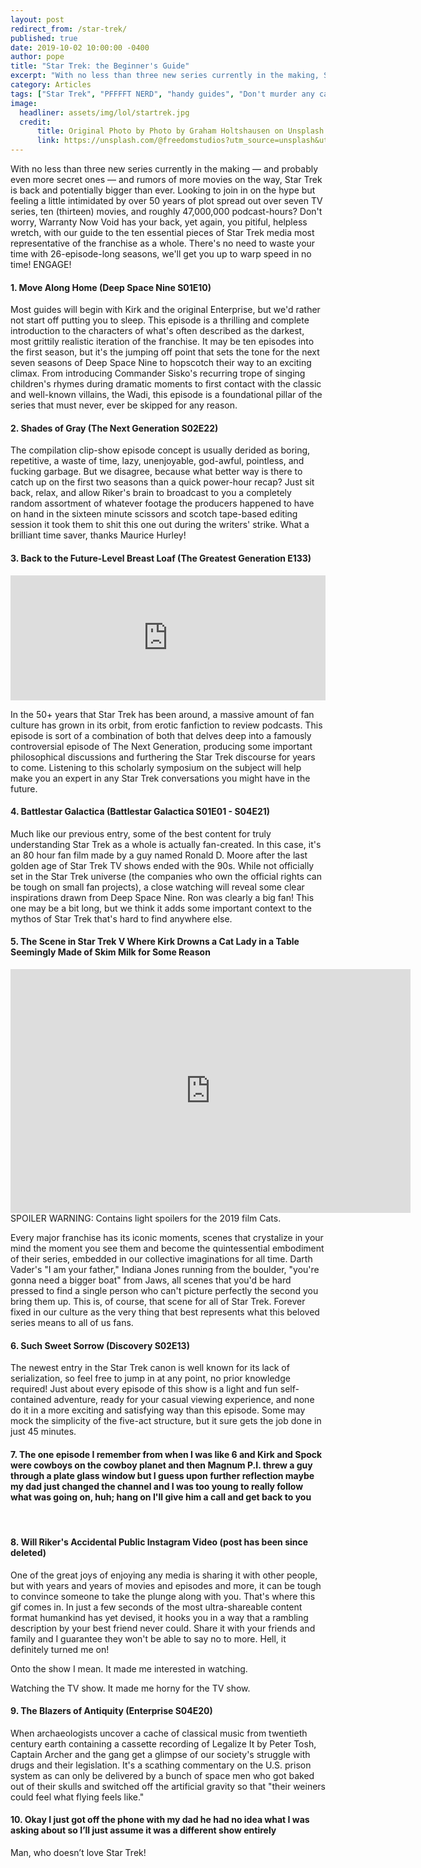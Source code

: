 ```yaml
---
layout: post
redirect_from: /star-trek/
published: true
date: 2019-10-02 10:00:00 -0400
author: pope
title: "Star Trek: the Beginner's Guide"
excerpt: "With no less than three new series currently in the making, Star Trek is back and bigger than ever. Looking to join in on the hype but feeling a little intimidated by over 50 years of plot? Don't worry, we'll get you up to warp speed in no time! ENGAGE!"
category: Articles
tags: ["Star Trek", "PFFFFT NERD", "handy guides", "Don't murder any cats", "our favorite TV shows", "Star Wars", "NASA", "Scott Bakula", "blaze it", "film studies"]
image:
  headliner: assets/img/lol/startrek.jpg
  credit: 
      title: Original Photo by Photo by Graham Holtshausen on Unsplash
      link: https://unsplash.com/@freedomstudios?utm_source=unsplash&utm_medium=referral&utm_content=creditCopyText
---
```


With no less than three new series currently in the making — and probably even more secret ones — and rumors of more movies on the way, Star Trek is back and potentially bigger than ever. Looking to join in on the hype but feeling a little intimidated by over 50 years of plot spread out over seven TV series, ten (thirteen) movies, and roughly 47,000,000 podcast-hours? Don't worry, Warranty Now Void has your back, yet again, you pitiful, helpless wretch, with our guide to the ten essential pieces of Star Trek media most representative of the franchise as a whole. There's no need to waste your time with 26-episode-long seasons, we'll get you up to warp speed in no time! ENGAGE!

#### 1. Move Along Home (Deep Space Nine S01E10)
Most guides will begin with Kirk and the original Enterprise, but we'd rather not start off putting you to sleep. This episode is a thrilling and complete introduction to the characters of what's often described as the darkest, most grittily realistic iteration of the franchise. It may be ten episodes into the first season, but it's the jumping off point that sets the tone for the next seven seasons of Deep Space Nine to hopscotch their way to an exciting climax. From introducing Commander Sisko's recurring trope of singing children's rhymes during dramatic moments to first contact with the classic and well-known villains, the Wadi, this episode is a foundational pillar of the series that must never, ever be skipped for any reason.

#### 2. Shades of Gray (The Next Generation S02E22)
The compilation clip-show episode concept is usually derided as boring, repetitive, a waste of time, lazy, unenjoyable, god-awful, pointless, and fucking garbage. But we disagree, because what better way is there to catch up on the first two seasons than a quick power-hour recap? Just sit back, relax, and allow Riker's brain to broadcast to you a completely random assortment of whatever footage the producers happened to have on hand in the sixteen minute scissors and scotch tape-based editing session it took them to shit this one out during the writers' strike. What a brilliant time saver, thanks Maurice Hurley!

#### 3. Back to the Future-Level Breast Loaf (The Greatest Generation E133)

<iframe src="https://art19.com/shows/the-greatest-generation/episodes/00459a65-0ad4-42b4-8f13-d60f7be68aa8/embed" style="width: 100%; height: 200px; border: 0 none;" scrolling="no" class="my-3"></iframe>

In the 50+ years that Star Trek has been around, a massive amount of fan culture has grown in its orbit, from erotic fanfiction to review podcasts. This episode is sort of a combination of both that delves deep into a famously controversial episode of The Next Generation, producing some important philosophical discussions and furthering the Star Trek discourse for years to come. Listening to this scholarly symposium on the subject will help make you an expert in any Star Trek conversations you might have in the future.

#### 4. Battlestar Galactica (Battlestar Galactica S01E01 - S04E21)
Much like our previous entry, some of the best content for truly understanding Star Trek as a whole is actually fan-created. In this case, it's an 80 hour fan film made by a guy named Ronald D. Moore after the last golden age of Star Trek TV shows ended with the 90s. While not officially set in the Star Trek universe (the companies who own the official rights can be tough on small fan projects), a close watching will reveal some clear inspirations drawn from Deep Space Nine. Ron was clearly a big fan! This one may be a bit long, but we think it adds some important context to the mythos of Star Trek that's hard to find anywhere else. 

#### 5. The Scene in Star Trek V Where Kirk Drowns a Cat Lady in a Table Seemingly Made of Skim Milk for Some Reason

<div class="embed-container my-3">
  <iframe title="YouTube video player" width="640" height="390" src="https://www.youtube.com/embed/i0TxfIvUwz8?start=331" frameborder="0" allowfullscreen></iframe>
</div>

<div class="alert alert-danger" role="alert">
  SPOILER WARNING: Contains light spoilers for the 2019 film Cats.
</div>

Every major franchise has its iconic moments, scenes that crystalize in your mind the moment you see them and become the quintessential embodiment of their series, embedded in our collective imaginations for all time. Darth Vader's "I am your father," Indiana Jones running from the boulder, "you're gonna need a bigger boat" from Jaws, all scenes that you'd be hard pressed to find a single person who can't picture perfectly the second you bring them up. This is, of course, that scene for all of Star Trek. Forever fixed in our culture as the very thing that best represents what this beloved series means to all of us fans. 

#### 6. Such Sweet Sorrow (Discovery S02E13)
The newest entry in the Star Trek canon is well known for its lack of serialization, so feel free to jump in at any point, no prior knowledge required! Just about every episode of this show is a light and fun self-contained adventure, ready for your casual viewing experience, and none do it in a more exciting and satisfying way than this episode. Some may mock the simplicity of the five-act structure, but it sure gets the job done in just 45 minutes.

#### 7. The one episode I remember from when I was like 6 and Kirk and Spock were cowboys on the cowboy planet and then Magnum P.I. threw a guy through a plate glass window but I guess upon further reflection maybe my dad just changed the channel and I was too young to really follow what was going on, huh; hang on I'll give him a call and get back to you
<br />

#### 8. Will Riker's Accidental Public Instagram Video (post has been since deleted)

<div style="width:540px" class="my-3 mx-auto">
  <blockquote class="imgur-embed-pub" lang="en" data-id="p2hYVTR" data-context="false"><a href="//imgur.com/p2hYVTR"></a></blockquote><script async src="//s.imgur.com/min/embed.js" charset="utf-8"></script>
</div>

One of the great joys of enjoying any media is sharing it with other people, but with years and years of movies and episodes and more, it can be tough to convince someone to take the plunge along with you. That's where this gif comes in. In just a few seconds of the most ultra-shareable content format humankind has yet devised, it hooks you in a way that a rambling description by your best friend never could. Share it with your friends and family and I guarantee they won't be able to say no to more. Hell, it definitely turned me on!
<br />

Onto the show I mean. It made me interested in watching. 

Watching the TV show. It made me horny for the TV show. 

#### 9. The Blazers of Antiquity (Enterprise S04E20)
When archaeologists uncover a cache of classical music from twentieth century earth containing a cassette recording of Legalize It by Peter Tosh, Captain Archer and the gang get a glimpse of our society's struggle with drugs and their legislation. It's a scathing commentary on the U.S. prison system as can only be delivered by a bunch of space men who got baked out of their skulls and switched off the artificial gravity so that "their weiners could feel what flying feels like."

#### 10. Okay I just got off the phone with my dad he had no idea what I was asking about so I’ll just assume it was a different show entirely 
Man, who doesn’t love Star Trek! 
